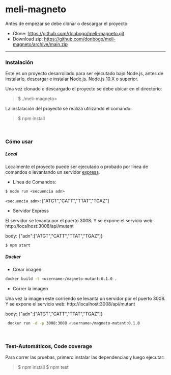 # meli-magneto

Antes de empezar se debe clonar o descargar el proyecto:
- Clone: https://github.com/donbogo/meli-magneto.git
- Download zip: https://github.com/donbogo/meli-magneto/archive/main.zip
___
### Instalación
Este es un proyecto desarrollado para ser ejecutado bajo Node.js, antes de instalarlo, descargar e instalar [Node.js](https://nodejs.org/en/download/). Node.js 10.X o superior.

Una vez clonado o descargado el proyecto se debe ubicar en el directorio:
> $ ./meli-magneto>

La instalación del proyecto se realiza utilizando el comando:
> $ npm install

<br>

### Cómo usar

##### Local
Localmente el proyecto puede ser ejecutado o probado por línea de comandos o levantando un servidor [express](https://www.npmjs.com/package/express).
- Línea de Comandos:

 `$ node run <secuencia adn>`
 
 `<secuencia adn>`: ["ATGT","CATT","TTAT","TGAZ"]

- Servidor Express

 El servidor se levanta por el puerto 3008.
 Y se expone el servicio web: http://localhost:3008/api/mutant
 
 body: {"adn":["ATGT","CATT","TTAT","TGAZ"]}
 
 `$ npm start`

##### Docker

- Crear imagen

 ```bash
 docker build -t <username>/magneto-mutant:0.1.0 .
 ```
- Correr la imagen

 Una vez la imagen este corriendo se levanta un servidor por el puerto 3008.
  Y se expone el servicio web: http://localhost:3008/api/mutant
 
 body: {"adn":["ATGT","CATT","TTAT","TGAZ"]}
 ```bash
  docker run -d -p 3008:3008 <username>/magneto-mutant:0.1.0
  ```
  <br>

### Test-Automáticos, Code coverage
Para correr las pruebas, primero instalar las dependencias y luego ejecutar:
 >$ npm install
 >$ npm test

<br>
<br>